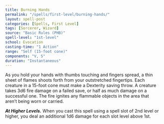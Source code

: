 ```yaml
---
title: Burning Hands
permalink: "/spells/first-level/burning-hands/"
layout: spell-post
categories: [Spells, First Level]
tags: [Sorcerer, Wizard]
source: "Basic Rules (PHB)"
spell-level: "1st-level"
school: Evocation
casting-time: "1 Action"
range: "Self (15-foot cone)"
components: "V, S"
duration: "Instantaneous"
---
```


As you hold your hands with thumbs touching and fingers spread, a thin sheet of flames shoots forth from your outstretched fingertips. Each creature in a 15-foot cone must make a Dexterity saving throw. A creature takes 3d6 fire damage on a failed save, or half as much damage on a successful one. The fire ignites any flammable objects in the area that aren’t being worn or carried.

***At Higher Levels.***  When you cast this spell using a spell slot of 2nd level or higher, you deal an additional 1d6 damage for each slot level above 1st.